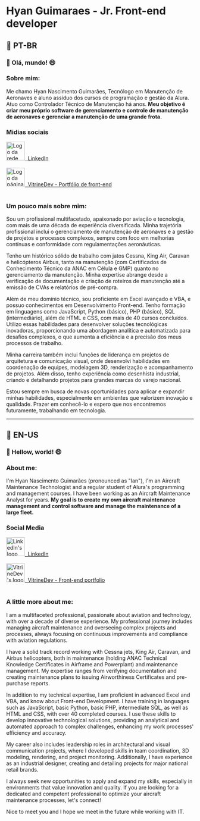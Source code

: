 Hyan Guimaraes - Jr. Front-end developer
===

💬 PT-BR
---

### 👋 Olá, mundo! 😄

### Sobre mim:
Me chamo Hyan Nascimento Guimarães, Tecnólogo em Manutenção de Aeronaves e aluno assíduo dos cursos de programação e gestão da Alura. Atuo como Controlador Técnico de Manutenção há anos. **Meu objetivo é criar meu próprio software de gerenciamento e controle de manutenção de aeronaves e gerenciar a manutenção de uma grande frota.**

### Midias sociais
<a href="https://br.linkedin.com/in/hyanguimaraes"><img src="https://cdn.icon-icons.com/icons2/3041/PNG/512/linkedin_logo_icon_189225.png" alt="Logo da rede social LinkedIn" height=50px>&nbsp;&nbsp;LinkedIn</a><br><br>
<a href="https://cursos.alura.com.br/vitrinedev/hyangt"><img src="https://cursos.alura.com.br/assets/images/vitrine/logo-vitrinedev.svg" alt="Logo da página VitrineDev" height=50px>&nbsp;&nbsp;VitrineDev - Portfólio de front-end</a><br><br>

### Um pouco mais sobre mim:
Sou um profissional multifacetado, apaixonado por aviação e tecnologia, com mais de uma década de experiência diversificada. Minha trajetória profissional inclui o gerenciamento de manutenção de aeronaves e a gestão de projetos e processos complexos, sempre com foco em melhorias contínuas e conformidade com regulamentações aeronáuticas.

Tenho um histórico sólido de trabalho com jatos Cessna, King Air, Caravan e helicópteros Airbus, tanto na manutenção (com Certificados de Conhecimento Técnico da ANAC em Célula e GMP) quanto no gerenciamento da manutenção. Minha expertise abrange desde a verificação de documentação e criação de roteiros de manutenção até a emissão de CVAs e relatórios de pré-compra.

Além de meu domínio técnico, sou proficiente em Excel avançado e VBA, e possuo conhecimentos em Desenvolvimento Front-end. Tenho formação em linguagens como JavaScript, Python (básico), PHP (básico), SQL (intermediário), além de HTML e CSS, com mais de 40 cursos concluídos. Utilizo essas habilidades para desenvolver soluções tecnológicas inovadoras, proporcionando uma abordagem analítica e automatizada para desafios complexos, o que aumenta a eficiência e a precisão dos meus processos de trabalho.

Minha carreira também inclui funções de liderança em projetos de arquitetura e comunicação visual, onde desenvolvi habilidades em coordenação de equipes, modelagem 3D, renderização e acompanhamento de projetos. Além disso, tenho experiência como desenhista industrial, criando e detalhando projetos para grandes marcas do varejo nacional.

Estou sempre em busca de novas oportunidades para aplicar e expandir minhas habilidades, especialmente em ambientes que valorizem inovação e qualidade.
Prazer em conhecê-lo e espero que nos encontremos futuramente, trabalhando em tecnologia.

---

💬 EN-US
---

### 👋 Hellow, world! 😄

### About me:
I'm Hyan Nascimento Guimarães (pronounced as "Ian"), I'm an Aircraft Maintenance Technologist and a regular student of Alura's programming and management courses. I have been working as an Aircraft Maintenance Analyst for years. **My goal is to create my own aircraft maintenance management and control software and manage the maintenance of a large fleet.**

### Social Media
<a href="https://br.linkedin.com/in/hyanguimaraes"><img src="https://cdn.icon-icons.com/icons2/3041/PNG/512/linkedin_logo_icon_189225.png" alt="LinkedIn's logo" height=50px>&nbsp;&nbsp;LinkedIn</a><br><br>
<a href="https://cursos.alura.com.br/vitrinedev/hyangt"><img src="https://cursos.alura.com.br/assets/images/vitrine/logo-vitrinedev.svg" alt="VitrineDev's logo" height=50px>&nbsp;&nbsp;VitrineDev - Front-end portfolio</a><br><br>

### A little more about me:
I am a multifaceted professional, passionate about aviation and technology, with over a decade of diverse experience. My professional journey includes managing aircraft maintenance and overseeing complex projects and processes, always focusing on continuous improvements and compliance with aviation regulations.

I have a solid track record working with Cessna jets, King Air, Caravan, and Airbus helicopters, both in maintenance (holding ANAC Technical Knowledge Certificates in Airframe and Powerplant) and maintenance management. My expertise ranges from verifying documentation and creating maintenance plans to issuing Airworthiness Certificates and pre-purchase reports.

In addition to my technical expertise, I am proficient in advanced Excel and VBA, and know about Front-end Development. I have training in languages such as JavaScript, basic Python, basic PHP, intermediate SQL, as well as HTML and CSS, with over 40 completed courses. I use these skills to develop innovative technological solutions, providing an analytical and automated approach to complex challenges, enhancing my work processes' efficiency and accuracy.

My career also includes leadership roles in architectural and visual communication projects, where I developed skills in team coordination, 3D modeling, rendering, and project monitoring. Additionally, I have experience as an industrial designer, creating and detailing projects for major national retail brands.

I always seek new opportunities to apply and expand my skills, especially in environments that value innovation and quality. If you are looking for a dedicated and competent professional to optimize your aircraft maintenance processes, let's connect!

Nice to meet you and I hope we meet in the future while working with IT.
